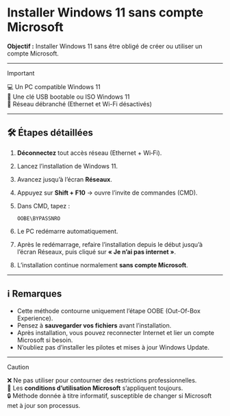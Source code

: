 # Installer Windows 11 sans compte Microsoft

**Objectif :** Installer Windows 11 sans être obligé de créer ou utiliser un compte Microsoft.

---

> [!important]
> 💻 Un PC compatible Windows 11  
> 🔑 Une clé USB bootable ou ISO Windows 11  
> 📡 Réseau débranché (Ethernet et Wi-Fi désactivés)

---

## 🛠️ Étapes détaillées

1. **Déconnectez** tout accès réseau (Ethernet + Wi‑Fi).
2. Lancez l’installation de Windows 11.
3. Avancez jusqu’à l’écran **Réseaux**.
4. Appuyez sur **Shift + F10** → ouvre l’invite de commandes (CMD).
5. Dans CMD, tapez :

   ```
   OOBE\BYPASSNRO
   ```
6. Le PC redémarre automatiquement.
7. Après le redémarrage, refaire l’installation depuis le début jusqu’à l’écran Réseaux, puis cliqué sur **« Je n’ai pas internet »**.
8. L’installation continue normalement **sans compte Microsoft**.

---

## ℹ️ Remarques

* Cette méthode contourne uniquement l’étape OOBE (Out-Of-Box Experience).
* Pensez à **sauvegarder vos fichiers** avant l’installation.
* Après installation, vous pouvez reconnecter Internet et lier un compte Microsoft si besoin.
* N’oubliez pas d’installer les pilotes et mises à jour Windows Update.

---

> [!caution]
> ❌ Ne pas utiliser pour contourner des restrictions professionnelles.  
> 📜 Les **conditions d’utilisation Microsoft** s’appliquent toujours.  
> 🔒 Méthode donnée à titre informatif, susceptible de changer si Microsoft met à jour son processus.
